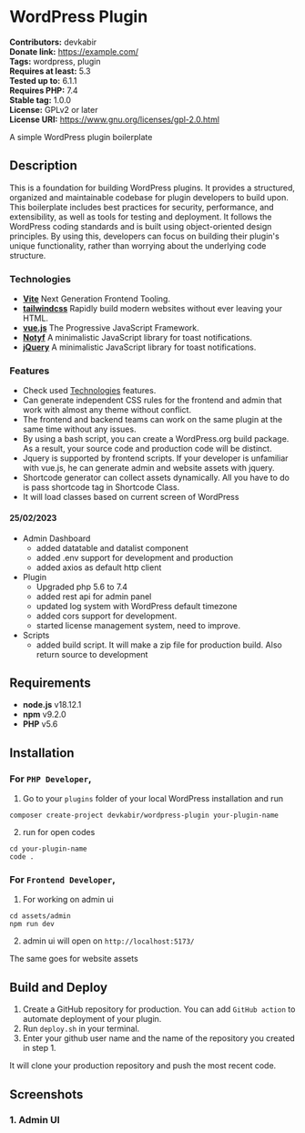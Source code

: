 # WordPress Plugin #
**Contributors:** devkabir  
**Donate link:** https://example.com/  
**Tags:** wordpress, plugin  
**Requires at least:** 5.3  
**Tested up to:** 6.1.1  
**Requires PHP:** 7.4  
**Stable tag:** 1.0.0  
**License:** GPLv2 or later  
**License URI:** https://www.gnu.org/licenses/gpl-2.0.html

A simple WordPress plugin boilerplate

## Description ##

This is a foundation for building WordPress plugins. It provides a structured, organized and maintainable codebase for 
plugin developers to build upon. This boilerplate includes best practices for security, performance, and extensibility, 
as well as tools for testing and deployment. It follows the WordPress coding standards and is built using object-oriented 
design principles. By using this, developers can focus on building their plugin's unique functionality, rather than 
worrying about the underlying code structure.

### Technologies ###

- [**Vite**](https://vitejs.dev/) Next Generation Frontend Tooling.
- [**tailwindcss**](https://tailwindcss.com/) Rapidly build modern websites without ever leaving your HTML.
- [**vue.js**](https://vuejs.org/) The Progressive JavaScript Framework.
- [**Notyf**](https://github.com/caroso1222/notyf) A minimalistic JavaScript library for toast notifications.
- [**jQuery**](https://jquery.com/) A minimalistic JavaScript library for toast notifications.

### Features ###

- Check used [Technologies](#technologies) features.
- Can generate independent CSS rules for the frontend and admin that work with almost any theme without conflict.
- The frontend and backend teams can work on the same plugin at the same time without any issues.
- By using a bash script, you can create a WordPress.org build package. As a result, your source code and production code will be distinct.
- Jquery is supported by frontend scripts. If your developer is unfamiliar with vue.js, he can generate admin and website assets with jquery.
- Shortcode generator can collect assets dynamically. All you have to do is pass shortcode tag in Shortcode Class.
- It will load classes based on current screen of WordPress

#### 25/02/2023 ####
- Admin Dashboard
    - added datatable and datalist component
    - added .env support for development and production
    - added axios as default http client
- Plugin
    - Upgraded php 5.6 to 7.4
    - added rest api for admin panel
    - updated log system with WordPress default timezone
    - added cors support for development.
    - started license management system, need to improve.
- Scripts
    - added build script. It will make a zip file for production build. Also return source to development
## Requirements ##
- **node.js** v18.12.1
- **npm** v9.2.0
- **PHP** v5.6


## Installation ##

### For `PHP Developer`, ###

1. Go to your `plugins` folder of your local WordPress installation and run
```shell
composer create-project devkabir/wordpress-plugin your-plugin-name
```
2. run for open codes
```shell
cd your-plugin-name
code .
```
### For `Frontend Developer`, ###
1. For working on admin ui 
```shell
cd assets/admin
npm run dev
```
2. admin ui will open on `http://localhost:5173/`

The same goes for website assets

## Build and Deploy
1. Create a GitHub repository for production. You can add `GitHub action` to automate deployment of your plugin.
1. Run `deploy.sh` in your terminal.
1. Enter your github user name and the name of the repository you created in step 1.

It will clone your production repository and push the most recent code.


## Screenshots ##

### 1. Admin UI ###


